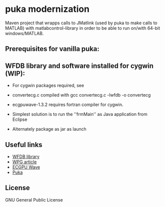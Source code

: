 puka modernization
==================

Maven project that wrapps calls to JMatlink (used by puka to make calls to MATLAB)
with matlabcontrol-library in order to be able to run on/with 64-bit windows/MATLAB.


Prerequisites for vanilla puka:
-------------------------------

WFDB library and software installed for cygwin (WIP):
-----------------------------------------------
* For cygwin packages required, see
* convertecg.c compiled with gcc convertecg.c -lwfdb -o convertecg
* ecgpuwave-1.3.2 requires fortran compiler for cygwin.

* Simplest solution is to run the ''frmMain'' as Java application from Eclipse
* Alternately package as jar as launch
 

Useful links
-----------
* [WFDB library](http://www.physionet.org/physiotools/wfdb.shtml#library)
* [WPG article](http://www.physionet.org/physiotools/wpg/wpg.pdf)
* [ECGPU Wave](https://www.physionet.org/physiotools/ecgpuwave/)
* [Puka](https://www.physionet.org/physiotools/puka/)


License
-----------
GNU General Public License